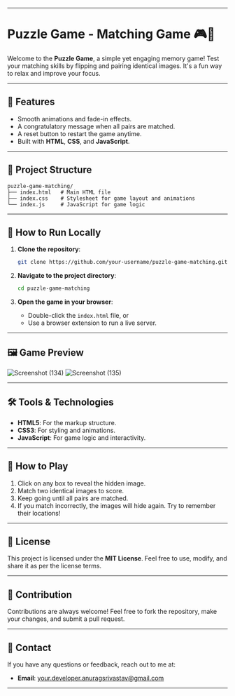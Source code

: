 
---

# Puzzle Game - Matching Game 🎮🧩

Welcome to the **Puzzle Game**, a simple yet engaging memory game! Test your matching skills by flipping and pairing identical images. It's a fun way to relax and improve your focus.

---

## 🎯 Features
- Smooth animations and fade-in effects.
- A congratulatory message when all pairs are matched.
- A reset button to restart the game anytime.
- Built with **HTML**, **CSS**, and **JavaScript**.

---

## 📂 Project Structure
```
puzzle-game-matching/
├── index.html   # Main HTML file
├── index.css    # Stylesheet for game layout and animations
└── index.js     # JavaScript for game logic

```

---

## 🚀 How to Run Locally

1. **Clone the repository**:
   ```bash
   git clone https://github.com/your-username/puzzle-game-matching.git
   ```

2. **Navigate to the project directory**:
   ```bash
   cd puzzle-game-matching
   ```

3. **Open the game in your browser**:
   - Double-click the `index.html` file, or
   - Use a browser extension to run a live server.

---

## 🖼️ Game Preview

![Screenshot (134)](https://github.com/user-attachments/assets/8ce9ea6c-33cc-484a-a473-7310dfbd9810)
![Screenshot (135)](https://github.com/user-attachments/assets/83838064-ea93-4520-9d5f-e475a60fe1f6)

---

## 🛠️ Tools & Technologies
- **HTML5**: For the markup structure.
- **CSS3**: For styling and animations.
- **JavaScript**: For game logic and interactivity.

---

## 🎉 How to Play
1. Click on any box to reveal the hidden image.
2. Match two identical images to score.
3. Keep going until all pairs are matched.
4. If you match incorrectly, the images will hide again. Try to remember their locations!

---

## 📜 License
This project is licensed under the **MIT License**. Feel free to use, modify, and share it as per the license terms.

---

## 🙌 Contribution
Contributions are always welcome! Feel free to fork the repository, make your changes, and submit a pull request.

---

## 📧 Contact
If you have any questions or feedback, reach out to me at:
- **Email**: your.developer.anuragsrivastav@gmail.com  
---
